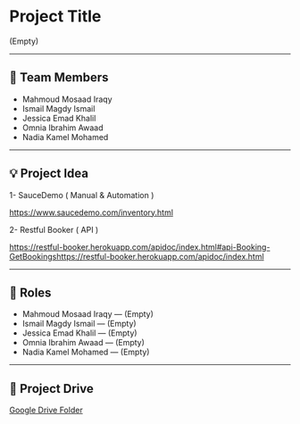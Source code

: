 # Project Title
(Empty)

---

## 👥 Team Members
- Mahmoud Mosaad Iraqy  
- Ismail Magdy Ismail  
- Jessica Emad Khalil  
- Omnia Ibrahim Awaad  
- Nadia Kamel Mohamed  

---

## 💡 Project Idea
1- SauceDemo ( Manual & Automation )

https://www.saucedemo.com/inventory.html

2- Restful Booker ( API )

https://restful-booker.herokuapp.com/apidoc/index.html#api-Booking-GetBookingshttps://restful-booker.herokuapp.com/apidoc/index.html

---

## 🎯 Roles
- Mahmoud Mosaad Iraqy — (Empty)  
- Ismail Magdy Ismail — (Empty)  
- Jessica Emad Khalil — (Empty)  
- Omnia Ibrahim Awaad — (Empty)  
- Nadia Kamel Mohamed — (Empty)  

---

## 📂 Project Drive
[Google Drive Folder](https://drive.google.com/drive/folders/1MtphPPGoxzCgAYfxPtuY0GFTtI3SMCYl?usp=sharing)
